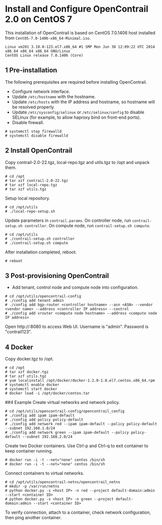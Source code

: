 # Install and Configure OpenContrail 2.0 on CentOS 7

This installation of OpenContrail is based on CentOS 7.0.1406 host installed from `CentOS-7.0-1406-x86_64-Minimal.iso`.
```
Linux vm201 3.10.0-123.el7.x86_64 #1 SMP Mon Jun 30 12:09:22 UTC 2014 x86_64 x86_64 x86_64 GNU/Linux
CentOS Linux release 7.0.1406 (Core) 
```

## 1 Pre-installation
The following prerequisites are required before installing OpenContrail.
* Configure network interface.
* Update `/etc/hostname` with the hostname.
* Update `/etc/hosts` with the IP address and hostname, so hostname will be resolved properly.
* Update `/etc/sysconfig/selinux` or `/etc/selinux/config` to disable SELinux (for example, to allow haproxy bind on front-end ports).
* Disable firewall.
```
# systemctl stop firewalld
# systemctl disable firewalld
```

## 2 Install OpenContrail
Copy contrail-2.0-22.tgz, local-repo.tgz and utils.tgz to /opt and unpack them.
```
# cd /opt
# tar xzf contrail-2.0-22.tgz
# tar xzf local-repo.tgz
# tar xzf utils.tgz
```
Setup local repository.
```
# cd /opt/utils
# ./local-repo-setup.sh
```
Update parameters in `contrail.params`.
On controller node, run `contrail-setup.sh controller`.
On compute node, run `contrail-setup.sh compute`.
```
# cd /opt/utils
# ./contrail-setup.sh controller
# ./contrail-setup.sh compute
```
After installation completed, reboot.
```
# reboot
```

## 3 Post-provisioning OpenContrail
* Add tenant, control node and compute node into configuration.
```
# cd /opt/utils/opencontrail-config
# ./config add tenant admin
# ./config add bgp-router <controller hostname> --asn <ASN> --vendor <vendor name> --address <controller IP address> --control
# ./config add vrouter <compute node hostname> --address <compute node IP address>
```
Open http://<controller IP>:8080 to access Web UI. Username is "admin". Password is "contrail123".

## 4 Docker
Copy docker.tgz to /opt.
```
# cd /opt
# tar xzf docker.tgz
# tar xzf utils.tgz
# yum localinstall /opt/docker/docker-1.2.0-1.8.el7.centos.x86_64.rpm
# systemctl enable docker
# systemctl start docker
# docker load -i /opt/docker/centos.tar
```

##4 Example
Create virtual networks and network policy.
```
# cd /opt/utils/opencontrail-config/opencontrail_config
# ./config add ipam ipam-default
# ./config add policy policy-default
# ./config add network red --ipam ipam-default --policy policy-default --subnet 192.168.1.0/24
# ./config add network green --ipam ipam-default --policy policy-default --subnet 192.168.2.0/24
```
Create two Docker containers. Use Ctrl-p and Ctrl-q to exit container to keep container running.
```
# docker run -i -t --net="none" centos /bin/sh
# docker run -i -t --net="none" centos /bin/sh
```
Connect containers to virtual networks.
```
# cd /opt/utils/opencontrail-netns/opencontrail_netns
# mkdir -p /var/run/netns
# python docker.py -s <host IP> -n red --project default-domain:admin --start <container ID>
# python docker.py -s <host IP> -n green --project default-domain:admin --start <container ID>
```
To verify connection, attach to a container, check network configuration, then ping another container.


